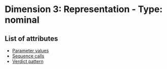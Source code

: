 # Dimension 3: Representation - Type: nominal

## List of attributes

* [Parameter values](../../../attributes/sut/inputs/parameter-values.md)
* [Sequence calls](../../../attributes/linking/invocation/sequence-calls.md)
* [Verdict pattern](../../../attributes/testing/test-case/dependency/verdict-pattern.md)
